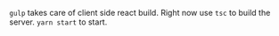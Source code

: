 `gulp` takes care of client side react build.  Right now use `tsc` to build the server.  `yarn start` to start.
